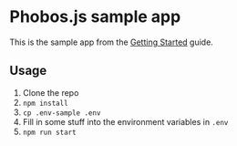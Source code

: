 # Phobos.js sample app

This is the sample app from the [Getting Started](https://phobos.js.org/getting-started/) guide.

## Usage

 1. Clone the repo
 2. `npm install`
 3. `cp .env-sample .env`
 4. Fill in some stuff into the environment variables in `.env`
 5. `npm run start`
